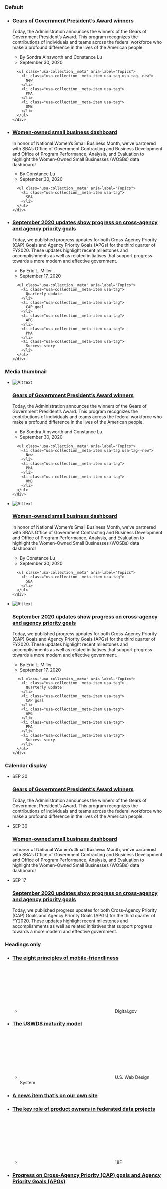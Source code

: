 <div class="grid-row grid-gap">
  <div class="tablet:grid-col-6">
    <h3 class="site-preview-heading margin-top-0">Default</h3>
    <ul class="usa-collection">
  <li class="usa-collection__item">
    <div class="usa-collection__body">
      <h3 class="usa-collection__heading">
        <a class="usa-link" href="https://www.performance.gov/presidents-winners-press-release/">Gears of Government President’s Award winners</a>
      </h3>
      <p class="usa-collection__description">Today, the Administration announces the winners of the Gears of Government President’s Award. This program recognizes the contributions of individuals and teams across the federal workforce who make a profound difference in the lives of the American people.</p>
      <ul class="usa-collection__meta" aria-label="More information">
        <li class="usa-collection__meta-item">
          By Sondra Ainsworth and Constance Lu
        </li>
        <li class="usa-collection__meta-item">
          <time datetime="2020-09-30T12:00:00+01:00">
            September 30, 2020
          </time>
        </li>
      </ul>

      <ul class="usa-collection__meta" aria-label="Topics">
        <li class="usa-collection__meta-item usa-tag usa-tag--new">
          New
        </li>
        <li class="usa-collection__meta-item usa-tag">
          PMA
        </li>
        <li class="usa-collection__meta-item usa-tag">
          OMB
        </li>
      </ul>
    </div>
  </li>
  <li class="usa-collection__item">
    <div class="usa-collection__body">
      <h3 class="usa-collection__heading">
        <a class="usa-link" href="https://www.performance.gov/sba-wosb-dashboard/">Women-owned small business dashboard</a>
      </h3>
      <p class="usa-collection__description">In honor of National Women’s Small Business Month, we’ve partnered with SBA’s Office of Government Contracting and Business Development and Office of Program Performance, Analysis, and Evaluation to highlight the Women-Owned Small Businesses (WOSBs) data dashboard!</p>
      <ul class="usa-collection__meta" aria-label="More information">
        <li class="usa-collection__meta-item">
          By Constance Lu
        </li>
        <li class="usa-collection__meta-item">
          <time datetime="2020-09-30T12:00:00+01:00">
            September 30, 2020
          </time>
        </li>
      </ul>

      <ul class="usa-collection__meta" aria-label="Topics">
        <li class="usa-collection__meta-item usa-tag">
          SBA
        </li>
      </ul>
    </div>
  </li>
  <li class="usa-collection__item">
    <div class="usa-collection__body">
      <h3 class="usa-collection__heading">
        <a class="usa-link" href="https://www.performance.gov/September-2020-Updates-Show-Progress/">September 2020 updates show progress on cross-agency and agency priority goals</a>
      </h3>
      <p class="usa-collection__description">Today, we published progress updates for both Cross-Agency Priority (CAP) Goals and Agency Priority Goals (APGs) for the third quarter of FY2020. These updates highlight recent milestones and accomplishments as well as related initiatives that support progress towards a more modern and effective government.</p>
      <ul class="usa-collection__meta" aria-label="More information">
        <li class="usa-collection__meta-item">
          By Eric L. Miller
        </li>
        <li class="usa-collection__meta-item">
          <time datetime="2020-09-17T12:00:00+01:00">
            September 17, 2020
          </time>
        </li>
      </ul>

      <ul class="usa-collection__meta" aria-label="Topics">
        <li class="usa-collection__meta-item usa-tag">
          Quarterly update
        </li>
        <li class="usa-collection__meta-item usa-tag">
          CAP goal
        </li>
        <li class="usa-collection__meta-item usa-tag">
          APG
        </li>
        <li class="usa-collection__meta-item usa-tag">
          PMA
        </li>
        <li class="usa-collection__meta-item usa-tag">
          Success story
        </li>
      </ul>
    </div>
  </li>
</ul>
  </div>
  <div class="tablet:grid-col-6">
    <h3 class="site-preview-heading tablet:margin-top-0">Media thumbnail</h3>
    <ul class="usa-collection">
  <li class="usa-collection__item">
    <img class="usa-collection__img" src="https://www.performance.gov/img/GoG/gears-govt-presidents.png" alt="Alt text">
    <div class="usa-collection__body">
      <h3 class="usa-collection__heading">
        <a class="usa-link" href="https://www.performance.gov/presidents-winners-press-release/">Gears of Government President’s Award winners</a>
      </h3>
      <p class="usa-collection__description">Today, the Administration announces the winners of the Gears of Government President’s Award. This program recognizes the contributions of individuals and teams across the federal workforce who make a profound difference in the lives of the American people.</p>
      <ul class="usa-collection__meta" aria-label="More information">
        <li class="usa-collection__meta-item">
          By Sondra Ainsworth and Constance Lu
        </li>
        <li class="usa-collection__meta-item">
          <time datetime="2020-09-30T12:00:00+01:00">
            September 30, 2020
          </time>
        </li>
      </ul>

      <ul class="usa-collection__meta" aria-label="Topics">
        <li class="usa-collection__meta-item usa-tag usa-tag--new">
          New
        </li>
        <li class="usa-collection__meta-item usa-tag">
          PMA
        </li>
        <li class="usa-collection__meta-item usa-tag">
          OMB
        </li>
      </ul>
    </div>
  </li>
  <li class="usa-collection__item">
    <img class="usa-collection__img" src="https://www.performance.gov/img/blog/wosb1.jpg" alt="Alt text">
    <div class="usa-collection__body">
      <h3 class="usa-collection__heading">
        <a class="usa-link" href="https://www.performance.gov/sba-wosb-dashboard/">Women-owned small business dashboard</a>
      </h3>
      <p class="usa-collection__description">In honor of National Women’s Small Business Month, we’ve partnered with SBA’s Office of Government Contracting and Business Development and Office of Program Performance, Analysis, and Evaluation to highlight the Women-Owned Small Businesses (WOSBs) data dashboard!</p>
      <ul class="usa-collection__meta" aria-label="More information">
        <li class="usa-collection__meta-item">
          By Constance Lu
        </li>
        <li class="usa-collection__meta-item">
          <time datetime="2020-09-30T12:00:00+01:00">
            September 30, 2020
          </time>
        </li>
      </ul>

      <ul class="usa-collection__meta" aria-label="Topics">
        <li class="usa-collection__meta-item usa-tag">
          SBA
        </li>
      </ul>
    </div>
  </li>
  <li class="usa-collection__item">
    <img class="usa-collection__img" src="https://www.performance.gov/img/blog/sept-2020.png" alt="Alt text">
    <div class="usa-collection__body">
      <h3 class="usa-collection__heading">
        <a class="usa-link" href="https://www.performance.gov/September-2020-Updates-Show-Progress/">September 2020 updates show progress on cross-agency and agency priority goals</a>
      </h3>
      <p class="usa-collection__description">Today, we published progress updates for both Cross-Agency Priority (CAP) Goals and Agency Priority Goals (APGs) for the third quarter of FY2020. These updates highlight recent milestones and accomplishments as well as related initiatives that support progress towards a more modern and effective government.</p>
      <ul class="usa-collection__meta" aria-label="More information">
        <li class="usa-collection__meta-item">
          By Eric L. Miller
        </li>
        <li class="usa-collection__meta-item">
          <time datetime="2020-09-17T12:00:00+01:00">
            September 17, 2020
          </time>
        </li>
      </ul>

      <ul class="usa-collection__meta" aria-label="Topics">
        <li class="usa-collection__meta-item usa-tag">
          Quarterly update
        </li>
        <li class="usa-collection__meta-item usa-tag">
          CAP goal
        </li>
        <li class="usa-collection__meta-item usa-tag">
          APG
        </li>
        <li class="usa-collection__meta-item usa-tag">
          PMA
        </li>
        <li class="usa-collection__meta-item usa-tag">
          Success story
        </li>
      </ul>
    </div>
  </li>
</ul>
  </div>
  <div class="tablet:grid-col-6">
    <h3 class="site-preview-heading">Calendar display</h3>
    <ul class="usa-collection">
  <li class="usa-collection__item">
    <div class="usa-collection__calendar-date" >
      <time datetime="2020-09-30T12:00:00+01:00">
        <span class="usa-collection__calendar-date-month">SEP</span>
        <span class="usa-collection__calendar-date-day">30</span>
      </time>
    </div>
    <div class="usa-collection__body">
      <h3 class="usa-collection__heading">
        <a class="usa-link" href="https://www.performance.gov/presidents-winners-press-release/">Gears of Government President’s Award winners</a>
      </h3>
      <p class="usa-collection__description">Today, the Administration announces the winners of the Gears of Government President’s Award. This program recognizes the contributions of individuals and teams across the federal workforce who make a profound difference in the lives of the American people.</p>
    </div>
  </li>
  <li class="usa-collection__item">
    <div class="usa-collection__calendar-date" >
      <time datetime="2020-09-30T12:00:00+01:00">
        <span class="usa-collection__calendar-date-month">SEP</span>
        <span class="usa-collection__calendar-date-day">30</span>
      </time>
    </div>
    <div class="usa-collection__body">
      <h3 class="usa-collection__heading">
        <a class="usa-link" href="https://www.performance.gov/sba-wosb-dashboard/">Women-owned small business dashboard</a>
      </h3>
      <p class="usa-collection__description">In honor of National Women’s Small Business Month, we’ve partnered with SBA’s Office of Government Contracting and Business Development and Office of Program Performance, Analysis, and Evaluation to highlight the Women-Owned Small Businesses (WOSBs) data dashboard!</p>
    </div>
  </li>
  <li class="usa-collection__item">
    <div class="usa-collection__calendar-date">
      <time datetime="2020-09-17T12:00:00+01:00">
        <span class="usa-collection__calendar-date-month">SEP</span>
        <span class="usa-collection__calendar-date-day">17</span>
      </time>
    </div>
    <div class="usa-collection__body">
      <h3 class="usa-collection__heading">
        <a class="usa-link" href="https://www.performance.gov/September-2020-Updates-Show-Progress/">September 2020 updates show progress on cross-agency and agency priority goals</a>
      </h3>
      <p class="usa-collection__description">Today, we published progress updates for both Cross-Agency Priority (CAP) Goals and Agency Priority Goals (APGs) for the third quarter of FY2020. These updates highlight recent milestones and accomplishments as well as related initiatives that support progress towards a more modern and effective government.</p>
    </div>
  </li>
</ul>
  </div>
  <div class="tablet:grid-col-6">
    <h3 class="site-preview-heading">Headings only</h3>
    <ul class="usa-collection usa-collection--condensed">
  <li class="usa-collection__item">
    <div class="usa-collection__body">
      <h3 class="usa-collection__heading">
        <a class="usa-link" href="https://digital.gov/guides/mobile-principles/?dg">The eight principles of mobile-friendliness</a>
      </h3>
      <ul class="usa-collection__meta" aria-label="More information">
        <li class="usa-collection__meta-item position-relative">
          <svg class="usa-icon position-relative bottom-neg-2px" aria-hidden="true" role="img">
            <use xlink:href="/assets/img/sprite.svg#public"></use>
          </svg>
          Digital.gov
        </li>
      </ul>
    </div>
  </li>
  <li class="usa-collection__item">
    <div class="usa-collection__body">
      <h3 class="usa-collection__heading">
        <a class="usa-link" href="https://designsystem.digital.gov/maturity-model/">The USWDS maturity model</a>
      </h3>
      <ul class="usa-collection__meta" aria-label="More information">
        <li class="usa-collection__meta-item position-relative">
          <svg class="usa-icon position-relative bottom-neg-2px" aria-hidden="true" role="img">
            <use xlink:href="/assets/img/sprite.svg#public"></use>
          </svg>
          U.S. Web Design System
        </li>
      </ul>
    </div>
  </li>
  <li class="usa-collection__item">
    <div class="usa-collection__body">
      <h3 class="usa-collection__heading">
        <a class="usa-link" href="javascript:void(0);">A news item that’s on our own site</a>
      </h3>
    </div>
  </li>
  <li class="usa-collection__item">
    <div class="usa-collection__body">
      <h3 class="usa-collection__heading">
        <a class="usa-link" href="https://18f.gsa.gov/2020/11/24/the-key-role-of-product-owners-in-federated-data-projects/">The key role of product owners in federated data projects</a>
      </h3>
      <ul class="usa-collection__meta" aria-label="More information">
        <li class="usa-collection__meta-item position-relative">
          <svg class="usa-icon position-relative bottom-neg-2px" aria-hidden="true" role="img">
            <use xlink:href="/assets/img/sprite.svg#public"></use>
          </svg>
          18F
        </li>
      </ul>
    </div>
  </li>
  <li class="usa-collection__item">
    <div class="usa-collection__body">
      <h3 class="usa-collection__heading">
        <a class="usa-link" href="https://www.performance.gov/September-2020-Updates-Show-Progress/">Progress on Cross-Agency Priority (CAP) goals and Agency Priority Goals (APGs)</a>
      </h3>
      <ul class="usa-collection__meta" aria-label="More information">
        <li class="usa-collection__meta-item position-relative">
          <svg class="usa-icon position-relative bottom-neg-2px" aria-hidden="true" role="img">
            <use xlink:href="/assets/img/sprite.svg#public"></use>
          </svg>
          Performance.gov
        </li>
      </ul>
    </div>
  </li>
</ul>
  </div>
</div>